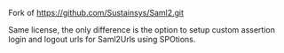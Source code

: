 Fork of https://github.com/Sustainsys/Saml2.git 

Same license, the only difference is the option to setup custom assertion login and logout urls for Saml2Urls using SPOtions.
